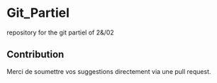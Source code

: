 # Git_Partiel
repository for the git partiel of 2&amp;/02
## Contribution
Merci de soumettre vos suggestions directement via une pull
request.
